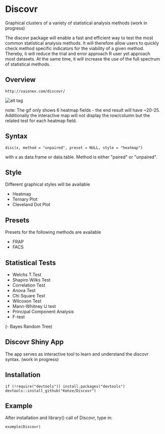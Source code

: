 # Discovr
Graphical clusters of a variety of statistical analysis methods (work in progress)

The discovr package will enable a fast and efficient way to test the most common statistical analysis methods. It will therefore allow users to quickly check method specific indicators for the viability of a given method. Thereby, it will reduce the trial and error approach R user yet approach most datasets. At the same time, it will increase the use of the full spectrum of statistical methods.


Overview
--------------
   
    http://vaionex.com/discovr/

![alt tag](http://vaionex.com/rob/Discovr/output_14G9Da.gif)

note: The gif only shows 6 heatmap fields - the end result will have ~20-25. Additionally the interactive map will not display the row/column but the related test for each heatmap field. 

Syntax
--------------

    disc(x, method = "unpaired", preset = NULL, style = "heatmap")

with x as data.frame or data.table. Method is either "paired" or "unpaired".


Style
--------------

Different graphical styles will be available

- Heatmap
- Ternary Plot
- Cleveland Dot Plot


Presets
--------------

Presets for the following methods are available

- FRAP
- FACS


Statistical Tests 
--------------

- Welchs T.Test
- Shapiro Wilks Test
- Correlation Test
- Anova Test
- Chi Square Test
- Wilcoxon Test
- Mann-Whitney U test
- Principal Component Analysis
- F-test

(- Bayes Random Tree)


Discovr Shiny App
--------------

The app serves as interactive tool to learn and understand
the discovr syntax. (work in progress)


Installation
--------------
    if (!require("devtools")) install.packages("devtools")
    devtools::install_github("Kohze/Discovr")


Example
--------------

After installation and library() call of Discovr, type in:

    example(Discovr)